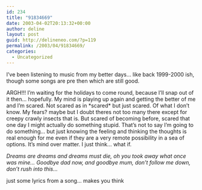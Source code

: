 ```yaml
---
id: 234
title: "91834669"
date: 2003-04-02T20:13:32+00:00
author: deline
layout: post
guid: http://delineneo.com/?p=119
permalink: /2003/04/91834669/
categories:
  - Uncategorized
---
```

I&#8217;ve been listening to music from my better days&#8230; like back 1999-2000 ish, though some songs are pre then which are still good.

ARGH!!! I&#8217;m waiting for the holidays to come round, because I&#8217;ll snap out of it then&#8230; hopefully. My mind is playing up again and getting the better of me and I&#8217;m scared. Not scared as in \*scared\* but just scared. Of what I don&#8217;t know. My fears? maybe but I doubt theres not too many there except for creepy crawly insects that is. But scared of becoming before, scared that one day I might actually do something stupid. That&#8217;s not to say I&#8217;m going to do something&#8230; but just knowing the feeling and thinking the thoughts is real enough for me even if they are a very remote possibility in a sea of options. It&#8217;s mind over matter. I just think&#8230; what if.

_Dreams are dreams and dreams must die, oh you took away what once was mine&#8230; Goodbye dad now, and goodbye mum, don&#8217;t follow me down, don&#8217;t rush into this&#8230;_

just some lyrics from a song&#8230; makes you think
